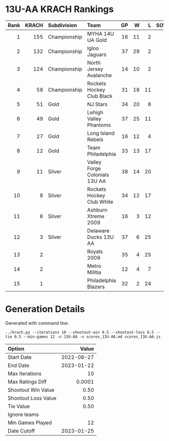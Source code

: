 # 13U-AA KRACH Rankings
Rank|KRACH|Subdivision|Team|GP|W|L|SOW|SOL|T|SoS
---:|---:|:---|:---|---:|---:|---:|---:|---:|---:|---:
1|155|Championship|MYHA 14U UA Gold|16|11|2|1|2|0|62
2|132|Championship|Igloo Jaguars|37|29|2|2|4|0|38
3|124|Championship|North Jersey Avalanche|14|10|2|2|0|0|53
4|58|Championship|Rockets Hockey Club Black|31|18|11|1|1|0|69
5|51|Gold|NJ Stars|34|20|8|1|5|0|54
6|49|Gold|Lehigh Valley Phantoms|37|25|11|1|0|0|48
7|27|Gold|Long Island Rebels|16|12|4|0|0|0|11
8|12|Gold|Team Philadelphia|33|13|17|2|1|0|43
9|11|Silver|Valley Forge Colonials 13U AA|38|14|20|2|2|0|42
10|8|Silver|Rockets Hockey Club White|34|12|17|2|3|0|33
11|6|Silver|Ashburn Xtreme 2009|16|3|12|0|1|0|74
12|3|Silver|Delaware Ducks 13U AA|37|6|25|4|2|0|29
13|2||Royals 2009|35|4|25|3|3|0|32
14|2||Metro Militia|12|4|7|1|0|0|5
15|1||Philadelphia Blazers|32|2|24|4|2|0|29
# Generation Details

Generated with command line:
```
../krach.py --iterations 10 --shootout-win 0.5 --shootout-loss 0.5 --tie 0.5 --min-games 12 -n 13U-AA -o scores_13U-AA.md scores_13U-AA.js
```

| Option | Value |
| :----- | ----: |
| Start Date | 2022-08-27 |
| End Date | 2023-01-22 |
| Max Iterations | 10 |
| Max Ratings Diff | 0.0001 |
| Shootout Win Value | 0.50 |
| Shootout Loss Value | 0.50 |
| Tie Value | 0.50 |
| Ignore teams |  |
| Min Games Played | 12 |
| Date Cutoff | 2023-01-25 |

